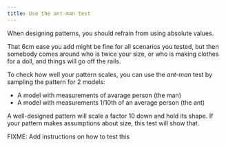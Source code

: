 ```yaml
---
title: Use the ant-man test
---
```


When designing patterns, you should refrain from using absolute values.

That 6cm ease you add might be fine for all scenarios you tested, but then somebody comes around who is twice your size, or who is making clothes for a doll, and things will go off the rails.

To check how well your pattern scales, you can use the *ant-man* test by sampling the pattern for 2 models:

- A model with measurements of avarage person (the man)
- A model with measurements 1/10th of an average person (the ant)

A well-designed pattern will scale a factor 10 down and hold its shape. If your pattern makes assumptions about size, this test will show that.

<Warning>

FIXME: Add instructions on how to test this

</Warning>